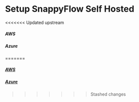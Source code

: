 # Setup SnappyFlow Self Hosted
 

<<<<<<< Updated upstream
<!-- ##### [AWS](/docs/home/Quick_Start/aws)

##### [Azure](/docs/Quick_Start/azure) -->

##### AWS

##### Azure
=======
##### [AWS](/docs/selfhosted-lite/Quick_Start/aws)

##### [Azure](/docs/selfhosted-lite/Quick_Start/azure)
>>>>>>> Stashed changes
